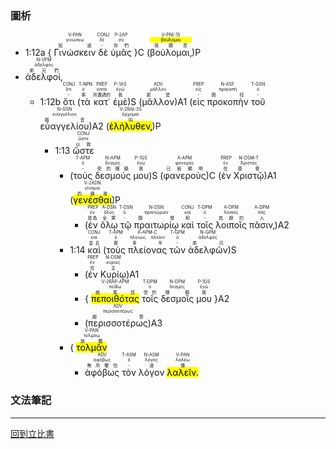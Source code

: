 ### 圖析

- <rt>1:12a</rt> { <RUBY><ruby><ruby>Γινώσκειν<rt>知道</rt></ruby><rt>γινώσκω</rt></ruby><rt>V-PAN</rt></RUBY> <RUBY><ruby><ruby>δὲ<rt>-</rt></ruby><rt>δέ</rt></ruby><rt>CONJ</rt></RUBY> <RUBY><ruby><ruby>ὑμᾶς<rt>你們</rt></ruby><rt>σύ</rt></ruby><rt>P-2AP</rt></RUBY> }C (<RUBY><ruby><ruby>βούλομαι‚<rt>我願意</rt></ruby><rt><mark>βούλομαι</mark></rt></ruby><rt>V-PNI-1S</rt></RUBY>)P 
- <RUBY><ruby><ruby>ἀδελφοί‚<rt>弟兄們</rt></ruby><rt>ἀδελφός</rt></ruby><rt>N-VPM</rt></RUBY> 
	- <rt>1:12b</rt> <RUBY><ruby><ruby>ὅτι<rt>-</rt></ruby><rt>ὅτι</rt></ruby><rt>CONJ</rt></RUBY> (<RUBY><ruby><ruby>τὰ<rt>事</rt></ruby><rt>ὁ</rt></ruby><rt>T-NPN</rt></RUBY> <RUBY><ruby><ruby>κατ᾽<rt>所遭遇的</rt></ruby><rt>κατά</rt></ruby><rt>PREP</rt></RUBY> <RUBY><ruby><ruby>ἐμὲ<rt>我</rt></ruby><rt>ἐγώ</rt></ruby><rt>P-1AS</rt></RUBY>)S (<RUBY><ruby><ruby>μᾶλλον<rt>更是</rt></ruby><rt>μᾶλλον</rt></ruby><rt>ADV</rt></RUBY>)A1 (<RUBY><ruby><ruby>εἰς<rt>-</rt></ruby><rt>εἰς</rt></ruby><rt>PREP</rt></RUBY> <RUBY><ruby><ruby>προκοπὴν<rt>興旺</rt></ruby><rt>προκοπή</rt></ruby><rt>N-ASF</rt></RUBY> <RUBY><ruby><ruby>τοῦ<rt>-</rt></ruby><rt>ὁ</rt></ruby><rt>T-GSN</rt></RUBY> <RUBY><ruby><ruby>εὐαγγελίου<rt>福音</rt></ruby><rt>εὐαγγέλιον</rt></ruby><rt>N-GSN</rt></RUBY>)A2 (<RUBY><ruby><ruby><mark>ἐλήλυθεν‚</mark><rt>叫</rt></ruby><rt>ἔρχομαι</rt></ruby><rt>V-2RAI-3S</rt></RUBY>)P
		- <rt>1:13</rt> <RUBY><ruby><ruby>ὥστε<rt>以致</rt></ruby><rt>ὥστε</rt></ruby><rt>CONJ</rt></RUBY> 
			- (<RUBY><ruby><ruby>τοὺς<rt>-</rt></ruby><rt>ὁ</rt></ruby><rt>T-APM</rt></RUBY> <RUBY><ruby><ruby>δεσμούς<rt>受的捆鎖</rt></ruby><rt>δεσμός</rt></ruby><rt>N-APM</rt></RUBY> <RUBY><ruby><ruby>μου<rt>我</rt></ruby><rt>ἐγώ</rt></ruby><rt>P-1GS</rt></RUBY>)S (<RUBY><ruby><ruby>φανεροὺς<rt>已經顯明</rt></ruby><rt>φανερός</rt></ruby><rt>A-APM</rt></RUBY>)C (<RUBY><ruby><ruby>ἐν<rt>在</rt></ruby><rt>ἐν</rt></ruby><rt>PREP</rt></RUBY> <RUBY><ruby><ruby>Χριστῷ<rt>基督</rt></ruby><rt>Χριστός</rt></ruby><rt>N-DSM-T</rt></RUBY>)A1 (<RUBY><ruby><ruby><mark>γενέσθαι</mark><rt>的緣故</rt></ruby><rt>γίνομαι</rt></ruby><rt>V-2ADN</rt></RUBY>)P 
				- (<RUBY><ruby><ruby>ἐν<rt>是為</rt></ruby><rt>ἐν</rt></ruby><rt>PREP</rt></RUBY> <RUBY><ruby><ruby>ὅλῳ<rt>全軍</rt></ruby><rt>ὅλος</rt></ruby><rt>A-DSN</rt></RUBY> <RUBY><ruby><ruby>τῷ<rt>-</rt></ruby><rt>ὁ</rt></ruby><rt>T-DSN</rt></RUBY> <RUBY><ruby><ruby>πραιτωρίῳ<rt>御營</rt></ruby><rt>πραιτώριον</rt></ruby><rt>N-DSN</rt></RUBY> <RUBY><ruby><ruby>καὶ<rt>和</rt></ruby><rt>καί</rt></ruby><rt>CONJ</rt></RUBY> <RUBY><ruby><ruby>τοῖς<rt>-</rt></ruby><rt>ὁ</rt></ruby><rt>T-DPM</rt></RUBY> <RUBY><ruby><ruby>λοιποῖς<rt>其餘的</rt></ruby><rt>λοιπός</rt></ruby><rt>A-DPM</rt></RUBY> <RUBY><ruby><ruby>πᾶσιν‚<rt>人</rt></ruby><rt>πᾶς</rt></ruby><rt>A-DPM</rt></RUBY>)A2
			- <rt>1:14</rt> <RUBY><ruby><ruby>καὶ<rt>並且</rt></ruby><rt>καί</rt></ruby><rt>CONJ</rt></RUBY> (<RUBY><ruby><ruby>τοὺς<rt>那</rt></ruby><rt>ὁ</rt></ruby><rt>T-APM</rt></RUBY> <RUBY><ruby><ruby>πλείονας<rt>多半</rt></ruby><rt>πλείων, πλεῖον</rt></ruby><rt>A-APM-C</rt></RUBY> <RUBY><ruby><ruby>τῶν<rt>-</rt></ruby><rt>ὁ</rt></ruby><rt>T-GPM</rt></RUBY> <RUBY><ruby><ruby>ἀδελφῶν<rt>弟兄</rt></ruby><rt>ἀδελφός</rt></ruby><rt>N-GPM</rt></RUBY>)S 
				- (<RUBY><ruby><ruby>ἐν<rt>在</rt></ruby><rt>ἐν</rt></ruby><rt>PREP</rt></RUBY> <RUBY><ruby><ruby>Κυρίῳ<rt>主</rt></ruby><rt>κύριος</rt></ruby><rt>N-DSM</rt></RUBY>)A1 
				- { <RUBY><ruby><ruby><mark>πεποιθότας</mark><rt>就篤信</rt></ruby><rt>πείθω</rt></ruby><rt>V-2RAP-APM</rt></RUBY> <RUBY><ruby><ruby>τοῖς<rt>受的</rt></ruby><rt>ὁ</rt></ruby><rt>T-DPM</rt></RUBY> <RUBY><ruby><ruby>δεσμοῖς<rt>捆鎖</rt></ruby><rt>δεσμός</rt></ruby><rt>N-DPM</rt></RUBY> <RUBY><ruby><ruby>μου<rt>我</rt></ruby><rt>ἐγώ</rt></ruby><rt>P-1GS</rt></RUBY> }A2
				- (<RUBY><ruby><ruby>περισσοτέρως<rt>越發</rt></ruby><rt>περισσοτέρως</rt></ruby><rt>ADV</rt></RUBY>)A3
			- { <RUBY><ruby><ruby><mark>τολμᾶν</mark><rt>放膽</rt></ruby><rt>τολμάω</rt></ruby><rt>V-PAN</rt></RUBY> 
				- <RUBY><ruby><ruby>ἀφόβως<rt>無所懼怕</rt></ruby><rt>ἀφόβως</rt></ruby><rt>ADV</rt></RUBY> <RUBY><ruby><ruby>τὸν<rt>-</rt></ruby><rt>ὁ</rt></ruby><rt>T-ASM</rt></RUBY> <RUBY><ruby><ruby>λόγον<rt>道</rt></ruby><rt>λόγος</rt></ruby><rt>N-ASM</rt></RUBY> <RUBY><ruby><ruby><mark>λαλεῖν.</mark><rt>傳</rt></ruby><rt>λαλέω</rt></ruby><rt>V-PAN</rt></RUBY>


### 文法筆記



---
[回到立比書](立比書筆記.md)
